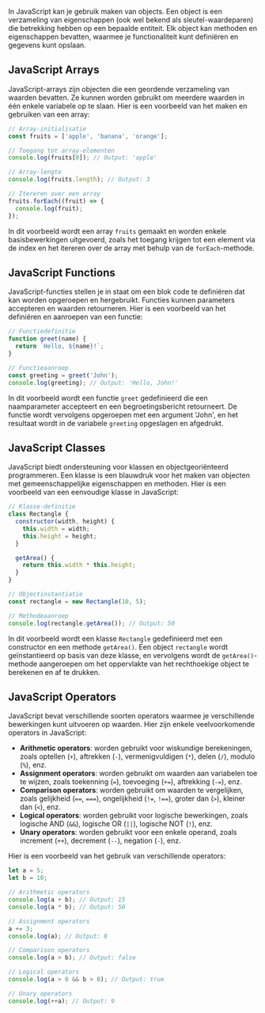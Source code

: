 
In JavaScript kan je gebruik maken van objects.  Een object is een verzameling van eigenschappen (ook wel bekend als sleutel-waardeparen) die betrekking hebben op een bepaalde entiteit. Elk object kan methoden en eigenschappen bevatten, waarmee je functionaliteit kunt definiëren en gegevens kunt opslaan.

## JavaScript Arrays

JavaScript-arrays zijn objecten die een geordende verzameling van waarden bevatten. Ze kunnen worden gebruikt om meerdere waarden in één enkele variabele op te slaan. Hier is een voorbeeld van het maken en gebruiken van een array:

```javascript
// Array-initialisatie
const fruits = ['apple', 'banana', 'orange'];

// Toegang tot array-elementen
console.log(fruits[0]); // Output: 'apple'

// Array-lengte
console.log(fruits.length); // Output: 3

// Itereren over een array
fruits.forEach((fruit) => {
  console.log(fruit);
});
```

In dit voorbeeld wordt een array `fruits` gemaakt en worden enkele basisbewerkingen uitgevoerd, zoals het toegang krijgen tot een element via de index en het itereren over de array met behulp van de `forEach`-methode.

## JavaScript Functions

JavaScript-functies stellen je in staat om een blok code te definiëren dat kan worden opgeroepen en hergebruikt. Functies kunnen parameters accepteren en waarden retourneren. Hier is een voorbeeld van het definiëren en aanroepen van een functie:

```javascript
// Functiedefinitie
function greet(name) {
  return `Hello, ${name}!`;
}

// Functieaanroep
const greeting = greet('John');
console.log(greeting); // Output: 'Hello, John!'
```

In dit voorbeeld wordt een functie `greet` gedefinieerd die een naamparameter accepteert en een begroetingsbericht retourneert. De functie wordt vervolgens opgeroepen met een argument 'John', en het resultaat wordt in de variabele `greeting` opgeslagen en afgedrukt.

## JavaScript Classes

JavaScript biedt ondersteuning voor klassen en objectgeoriënteerd programmeren. Een klasse is een blauwdruk voor het maken van objecten met gemeenschappelijke eigenschappen en methoden. Hier is een voorbeeld van een eenvoudige klasse in JavaScript:

```javascript
// Klasse-definitie
class Rectangle {
  constructor(width, height) {
    this.width = width;
    this.height = height;
  }

  getArea() {
    return this.width * this.height;
  }
}

// Objectinstantiatie
const rectangle = new Rectangle(10, 5);

// Methodeaanroep
console.log(rectangle.getArea()); // Output: 50
```

In dit voorbeeld wordt een klasse `Rectangle` gedefinieerd met een constructor en een methode `getArea()`. Een object `rectangle` wordt geïnstantieerd op basis van deze klasse, en vervolgens wordt de `getArea()`-methode aangeroepen om het oppervlakte van het rechthoekige object te berekenen en af te drukken.

## JavaScript Operators

JavaScript bevat verschillende soorten operators waarmee je verschillende bewerkingen kunt uitvoeren op waarden. Hier zijn enkele veelvoorkomende operators in JavaScript:

- **Arithmetic operators**: worden gebruikt voor wiskundige berekeningen, zoals optellen (`+`), aftrekken (`-`), vermenigvuldigen (`*`), delen (`/`), modulo (`%`), enz.
- **Assignment operators**: worden gebruikt om waarden aan variabelen toe te wijzen, zoals toekenning (`=`), toevoeging (`+=`), aftrekking (`-=`), enz.
- **Comparison operators**: worden gebruikt om waarden te vergelijken, zoals gelijkheid (`==`, `===`), ongelijkheid (`!=`, `!==`), groter dan (`>`), kleiner dan (`<`), enz.
- **Logical operators**: worden gebruikt voor logische bewerkingen, zoals logische AND (`&&`), logische OR (`||`), logische NOT (`!`), enz.
- **Unary operators**: worden gebruikt voor een enkele operand, zoals increment (`++`), decrement (`--`), negation (`-`), enz.

Hier is een voorbeeld van het gebruik van verschillende operators:

```javascript
let a = 5;
let b = 10;

// Arithmetic operators
console.log(a + b); // Output: 15
console.log(a * b); // Output: 50

// Assignment operators
a += 3;
console.log(a); // Output: 8

// Comparison operators
console.log(a > b); // Output: false

// Logical operators
console.log(a > 0 && b > 0); // Output: true

// Unary operators
console.log(++a); // Output: 9
```
